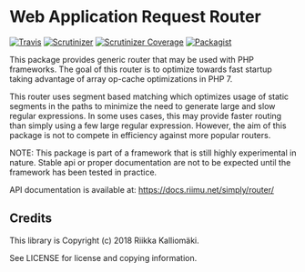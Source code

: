 # Web Application Request Router #

[![Travis](https://img.shields.io/travis/simply-framework/router.svg?style=flat-square)](https://travis-ci.org/simply-framework/router)
[![Scrutinizer](https://img.shields.io/scrutinizer/g/simply-framework/router.svg?style=flat-square)](https://scrutinizer-ci.com/g/simply-framework/router/)
[![Scrutinizer Coverage](https://img.shields.io/scrutinizer/coverage/g/simply-framework/router.svg?style=flat-square)](https://scrutinizer-ci.com/g/simply-framework/router/)
[![Packagist](https://img.shields.io/packagist/v/simply/router.svg?style=flat-square)](https://packagist.org/packages/simply/router)

This package provides generic router that may be used with PHP frameworks. The goal of this router is to optimize
towards fast startup taking advantage of array op-cache optimizations in PHP 7. 
 
This router uses segment based matching which optimizes usage of static segments in the paths to minimize the need to
generate large and slow regular expressions. In some uses cases, this may provide faster routing than simply using a few
large regular expression. However, the aim of this package is not to compete in efficiency against more popular routers.

NOTE: This package is part of a framework that is still highly experimental in nature. Stable api or proper
documentation are not to be expected until the framework has been tested in practice.

API documentation is available at: https://docs.riimu.net/simply/router/

## Credits
 
This library is Copyright (c) 2018 Riikka Kalliomäki.

See LICENSE for license and copying information.

